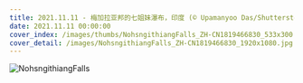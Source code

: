 ```yaml
---
title: 2021.11.11 - 梅加拉亚邦的七姐妹瀑布，印度 (© Upamanyoo Das/Shutterstock)
date: 2021.11.11 00:00:00
cover_index: /images/thumbs/NohsngithiangFalls_ZH-CN1819466830_533x300.jpg
cover_detail: /images/NohsngithiangFalls_ZH-CN1819466830_1920x1080.jpg
---
```


![NohsngithiangFalls](/images/NohsngithiangFalls_ZH-CN1819466830_1920x1080.jpg)
